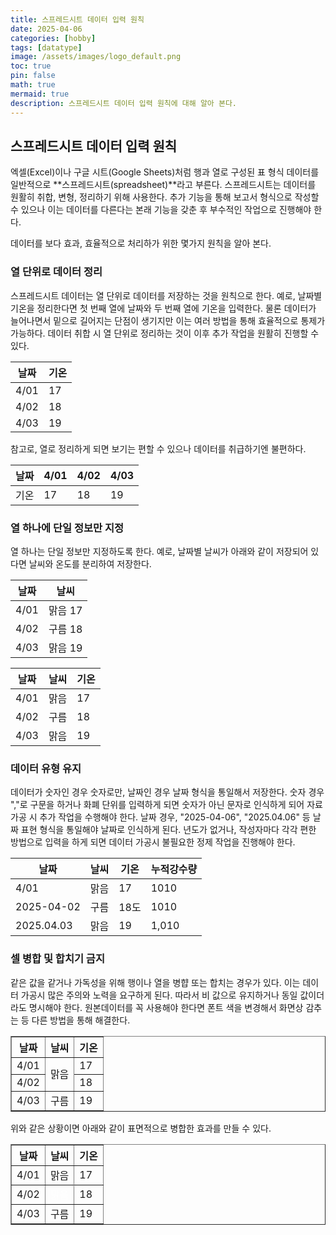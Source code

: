 ```yaml
---
title: 스프레드시트 데이터 입력 원칙
date: 2025-04-06 
categories: [hobby]
tags: [datatype]
image: /assets/images/logo_default.png
toc: true
pin: false
math: true
mermaid: true
description: 스프레드시트 데이터 입력 원칙에 대해 알아 본다.
---
```


## 스프레드시트 데이터 입력 원칙

엑셀(Excel)이나 구글 시트(Google Sheets)처럼 행과 열로 구성된 표 형식 데이터를 일반적으로 **스프레드시트(spreadsheet)**라고 부른다. 스프레드시트는 데이터를 원활히 취합, 변형, 정리하기 위해 사용한다. 추가 기능을 통해 보고서 형식으로 작성할 수 있으나 이는 데이터를 다른다는 본래 기능을 갖춘 후 부수적인 작업으로 진행해야 한다.

데이터를 보다 효과, 효율적으로 처리하가 위한 몇가지 원칙을 알아 본다.

### 열 단위로 데이터 정리

스프레드시트 데이터는 열 단위로 데이터를 저장하는 것을 원칙으로 한다. 예로, 날짜별 기온을 정리한다면 첫 번째 열에 날짜와 두 번째 열에 기온을 입력한다. 물론 데이터가 늘어나면서 밑으로 길어지는 단점이 생기지만 이는 여러 방법을 통해 효율적으로 통제가 가능하다. 데이터 취합 시 열 단위로 정리하는 것이 이후 추가 작업을 원활히 진행할 수 있다.

날짜|기온
-|-
4/01|17
4/02|18
4/03|19

참고로, 열로 정리하게 되면 보기는 편할 수 있으나 데이터를 취급하기엔 불편하다.

날짜|4/01|4/02|4/03
-|-|-|-
기온|17|18|19

### 열 하나에 단일 정보만 지정

열 하나는 단일 정보만 지정하도록 한다. 예로, 날짜별 날씨가 아래와 같이 저장되어 있다면 날씨와 온도를 분리하여 저장한다.

날짜|날씨
-|-
4/01|맑음 17
4/02|구름 18
4/03|맑음 19

날짜|날씨|기온
-|-|-
4/01|맑음|17
4/02|구름|18
4/03|맑음|19


### 데이터 유형 유지

데이터가 숫자인 경우 숫자로만, 날짜인 경우 날짜 형식을 통일해서 저장한다. 숫자 경우 ","로 구문을 하거나 화폐 단위를 입력하게 되면 숫자가 아닌 문자로 인식하게 되어 자료 가공 시 추가 작업을 수행해야 한다. 날짜 경우, "2025-04-06", "2025.04.06" 등 날짜 표현 형식을 통일해야 날짜로 인식하게 된다. 년도가 없거나, 작성자마다 각각 편한 방법으로 입력을 하게 되면 데이터 가공시 불필요한 정제 작업을 진행해야 한다. 

날짜|날씨|기온|누적강수량
-|-|-|-
4/01|맑음|17|1010
2025-04-02|구름|18도|1010
2025.04.03|맑음|19|1,010

### 셀 병합 및 합치기 금지

같은 값을 같거나 가독성을 위해 행이나 열을 병햡 또는 합치는 경우가 있다. 이는 데이터 가공시 많은 주의와 노력을 요구하게 된다. 따라서 비 값으로 유지하거나 동일 값이더라도 명시해야 한다. 원본데이터를 꼭 사용해야 한다면 폰트 색을 변경해서 화면상 감추는 등 다른 방법을 통해 해결한다.

<table border="1">
  <thead>
    <tr>
      <th>날짜</th>
      <th>날씨</th>
      <th>기온</th>
    </tr>
  </thead>
  <tbody>
    <tr>
      <td>4/01</td>
      <td rowspan="2">맑음</td>
      <td>17</td>
    </tr>
    <tr>
      <td>4/02</td>
      <td>18</td>
    </tr>
    <tr>
      <td>4/03</td>
      <td>구름</td>
      <td>19</td>
    </tr>
  </tbody>
</table>

위와 같은 상황이면 아래와 같이 표면적으로 병합한 효과를 만들 수 있다.

<table border="1" cellspacing="0" cellpadding="5" style="border-collapse: collapse;">
  <thead>
    <tr>
      <th>날짜</th>
      <th>날씨</th>
      <th>기온</th>
    </tr>
  </thead>
  <tbody>
    <tr>
      <td>4/01</td>
      <td style="border-bottom: none !important;">맑음</td>
      <td>17</td>
    </tr>
    <tr>
      <td>4/02</td>
      <td style="color: white;">맑음</td>
      <td>18</td>
    </tr>
    <tr>
      <td>4/03</td>
      <td>구름</td>
      <td>19</td>
    </tr>
  </tbody>
</table>








